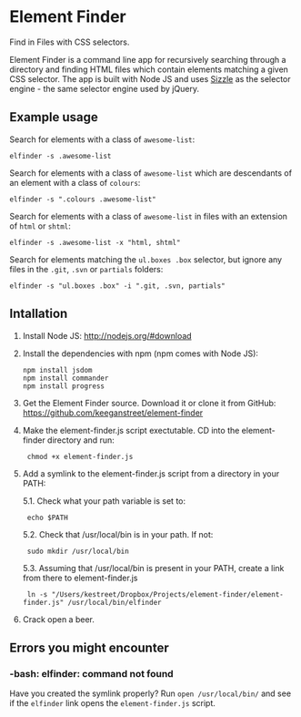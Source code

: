 # Element Finder

Find in Files with CSS selectors.

Element Finder is a command line app for recursively searching through a directory and finding HTML files which contain elements matching a given CSS selector. The app is built with Node JS and uses [Sizzle](http://sizzlejs.com/) as the selector engine - the same selector engine used by jQuery.


## Example usage

Search for elements with a class of `awesome-list`:

    elfinder -s .awesome-list

Search for elements with a class of `awesome-list` which are descendants of an element with a class of `colours`:

    elfinder -s ".colours .awesome-list"

Search for elements with a class of `awesome-list` in files with an extension of `html` or `shtml`:

    elfinder -s .awesome-list -x "html, shtml"

Search for elements matching the `ul.boxes .box` selector, but ignore any files in the `.git`, `.svn` or `partials` folders:

    elfinder -s "ul.boxes .box" -i ".git, .svn, partials"


## Intallation

1. Install Node JS: http://nodejs.org/#download

2. Install the dependencies with npm (npm comes with Node JS):

    ```
    npm install jsdom
    npm install commander
    npm install progress
    ```

3. Get the Element Finder source. Download it or clone it from GitHub: https://github.com/keeganstreet/element-finder

4. Make the element-finder.js script exectutable. CD into the element-finder directory and run:

        chmod +x element-finder.js

5. Add a symlink to the element-finder.js script from a directory in your PATH:

    5.1. Check what your path variable is set to:

        echo $PATH

    5.2. Check that /usr/local/bin is in your path. If not:

        sudo mkdir /usr/local/bin

    5.3. Assuming that /usr/local/bin is present in your PATH, create a link from there to element-finder.js

        ln -s "/Users/kestreet/Dropbox/Projects/element-finder/element-finder.js" /usr/local/bin/elfinder

6. Crack open a beer.


## Errors you might encounter

### -bash: elfinder: command not found

Have you created the symlink properly? Run `open /usr/local/bin/` and see if the `elfinder` link opens the `element-finder.js` script.

